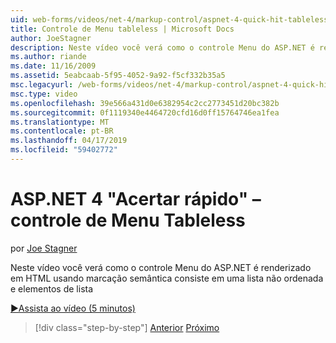 ```yaml
---
uid: web-forms/videos/net-4/markup-control/aspnet-4-quick-hit-tableless-menu-control
title: Controle de Menu tableless | Microsoft Docs
author: JoeStagner
description: Neste vídeo você verá como o controle Menu do ASP.NET é renderizado em HTML usando marcação semântica consiste em uma lista não ordenada e elementos de lista
ms.author: riande
ms.date: 11/16/2009
ms.assetid: 5eabcaab-5f95-4052-9a92-f5cf332b35a5
msc.legacyurl: /web-forms/videos/net-4/markup-control/aspnet-4-quick-hit-tableless-menu-control
msc.type: video
ms.openlocfilehash: 39e566a431d0e6382954c2cc2773451d20bc382b
ms.sourcegitcommit: 0f1119340e4464720cfd16d0ff15764746ea1fea
ms.translationtype: MT
ms.contentlocale: pt-BR
ms.lasthandoff: 04/17/2019
ms.locfileid: "59402772"
---
```

# <a name="aspnet-4-quick-hit--tableless-menu-control"></a>ASP.NET 4 "Acertar rápido" – controle de Menu Tableless

por [Joe Stagner](https://github.com/JoeStagner)

Neste vídeo você verá como o controle Menu do ASP.NET é renderizado em HTML usando marcação semântica consiste em uma lista não ordenada e elementos de lista 

[&#9654;Assista ao vídeo (5 minutos)](https://channel9.msdn.com/Blogs/ASP-NET-Site-Videos/aspnet-4-quick-hit-tableless-menu-control)

> [!div class="step-by-step"]
> [Anterior](aspnet-4-quick-hit-table-free-templated-controls.md)
> [Próximo](aspnet-4-quick-hit-hidden-field-divs.md)
